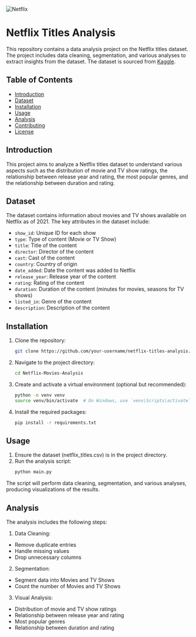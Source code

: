 ![Netflix](https://www.google.com/url?sa=i&url=https%3A%2F%2Fwww.kaggle.com%2Fdatasets%2Fvictorsoeiro%2Fnetflix-tv-shows-and-movies&psig=AOvVaw3eH8bX7tR4Z3BBxKUheLxk&ust=1718419247026000&source=images&cd=vfe&opi=89978449&ved=0CBIQjRxqFwoTCPjOvNmI2oYDFQAAAAAdAAAAABAE)
# Netflix Titles Analysis

This repository contains a data analysis project on the Netflix titles dataset. The project includes data cleaning, segmentation, and various analyses to extract insights from the dataset. The dataset is sourced from [Kaggle](https://www.kaggle.com/shivamb/netflix-shows).

## Table of Contents

- [Introduction](#introduction)
- [Dataset](#dataset)
- [Installation](#installation)
- [Usage](#usage)
- [Analysis](#analysis)
- [Contributing](#contributing)
- [License](#license)

## Introduction

This project aims to analyze a Netflix titles dataset to understand various aspects such as the distribution of movie and TV show ratings, the relationship between release year and rating, the most popular genres, and the relationship between duration and rating.

## Dataset

The dataset contains information about movies and TV shows available on Netflix as of 2021. The key attributes in the dataset include:

- `show_id`: Unique ID for each show
- `type`: Type of content (Movie or TV Show)
- `title`: Title of the content
- `director`: Director of the content
- `cast`: Cast of the content
- `country`: Country of origin
- `date_added`: Date the content was added to Netflix
- `release_year`: Release year of the content
- `rating`: Rating of the content
- `duration`: Duration of the content (minutes for movies, seasons for TV shows)
- `listed_in`: Genre of the content
- `description`: Description of the content

## Installation

1. Clone the repository:

   ```bash
   git clone https://github.com/your-username/netflix-titles-analysis.git

2. Navigate to the project directory:

   ```bash
   cd Netflix-Movies-Analysis

3. Create and activate a virtual environment (optional but recommended):
   ```bash
   python -m venv venv
   source venv/bin/activate  # On Windows, use `venv\Scripts\activate`

4. Install the required packages:
   ```bash
   pip install -r requirements.txt

## Usage
1. Ensure the dataset (netflix_titles.csv) is in the project directory.
2. Run the analysis script:
   ```bash
   python main.py

The script will perform data cleaning, segmentation, and various analyses, producing visualizations of the results.

## Analysis
The analysis includes the following steps:

1. Data Cleaning:
  - Remove duplicate entries
  - Handle missing values
  - Drop unnecessary columns
    
2. Segmentation:
  - Segment data into Movies and TV Shows
  - Count the number of Movies and TV Shows

3. Visual Analysis:
  - Distribution of movie and TV show ratings
  - Relationship between release year and rating
  - Most popular genres
  - Relationship between duration and rating
